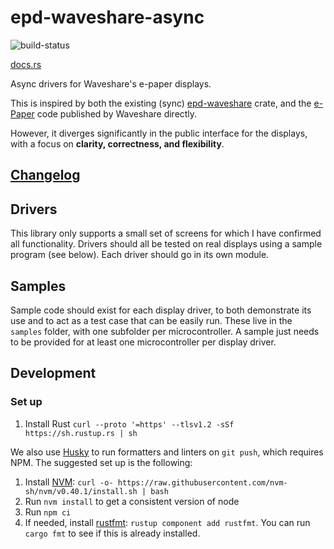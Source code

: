 # epd-waveshare-async

![build-status](https://github.com/MorganR/epd-waveshare-async/actions/workflows/build.yaml/badge.svg?branch=main&event=push)

[docs.rs](https://docs.rs/epd-waveshare-async/latest/epd_waveshare_async/)

Async drivers for Waveshare's e-paper displays.

This is inspired by both the existing (sync) [epd-waveshare](https://github.com/caemor/epd-waveshare)
crate, and the [e-Paper](https://github.com/waveshareteam/e-Paper/tree/master) code published by
Waveshare directly.

However, it diverges significantly in the public interface for the displays, with a focus on
**clarity, correctness, and flexibility**.

## [Changelog](./CHANGELOG.md)

## Drivers

This library only supports a small set of screens for which I have confirmed all functionality.
Drivers should all be tested on real displays using a sample program (see below). Each driver
should go in its own module.

## Samples

Sample code should exist for each display driver, to both demonstrate its use and to act as a test
case that can be easily run. These live in the `samples` folder, with one subfolder per
microcontroller. A sample just needs to be provided for at least one microcontroller per display
driver.

## Development

### Set up

1. Install Rust `curl --proto '=https' --tlsv1.2 -sSf https://sh.rustup.rs | sh`

We also use [Husky](https://typicode.github.io/husky/) to run formatters and linters on `git push`, which requires NPM. The suggested set up is the following:

1. Install [NVM](https://github.com/nvm-sh/nvmhttps://github.com/nvm-sh/nvm): `curl -o- https://raw.githubusercontent.com/nvm-sh/nvm/v0.40.1/install.sh | bash`
2. Run `nvm install` to get a consistent version of node
3. Run `npm ci`
4. If needed, install [rustfmt](https://github.com/rust-lang/rustfmt): `rustup component add rustfmt`. You can run `cargo fmt` to see if this is already installed.
